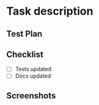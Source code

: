 # Task description

<!-- Summary: Put your summary here -->

## Test Plan

<!-- What steps need to be taken to verify this works as expected? -->

## Checklist

- [ ] Tests updated
- [ ] Docs updated

## Screenshots

<!-- If what you're changing is within the app, please show before/after.
You can provide a video as well if that makes more sense -->

